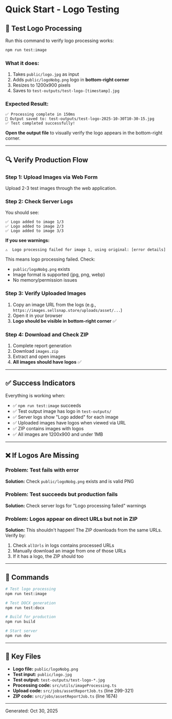 # Quick Start - Logo Testing

## 🚀 Test Logo Processing

Run this command to verify logo processing works:

```bash
npm run test:image
```

### What it does:
1. Takes `public/logo.jpg` as input
2. Adds `public/logoNobg.png` logo in **bottom-right corner**
3. Resizes to 1200x900 pixels
4. Saves to `test-outputs/test-logo-[timestamp].jpg`

### Expected Result:
```
✅ Processing complete in 150ms
💾 Output saved to: test-outputs/test-logo-2025-10-30T10-30-15.jpg
✅ Test completed successfully!
```

**Open the output file** to visually verify the logo appears in the bottom-right corner.

---

## 🔍 Verify Production Flow

### Step 1: Upload Images via Web Form
Upload 2-3 test images through the web application.

### Step 2: Check Server Logs
You should see:
```
✅ Logo added to image 1/3
✅ Logo added to image 2/3
✅ Logo added to image 3/3
```

**If you see warnings:**
```
⚠️  Logo processing failed for image 1, using original: [error details]
```
This means logo processing failed. Check:
- `public/logoNobg.png` exists
- Image format is supported (jpg, png, webp)
- No memory/permission issues

### Step 3: Verify Uploaded Images
1. Copy an image URL from the logs (e.g., `https://images.sellsnap.store/uploads/asset/...`)
2. Open it in your browser
3. **Logo should be visible in bottom-right corner** ✅

### Step 4: Download and Check ZIP
1. Complete report generation
2. Download `images.zip`
3. Extract and open images
4. **All images should have logos** ✅

---

## ✅ Success Indicators

Everything is working when:
- ✅ `npm run test:image` succeeds
- ✅ Test output image has logo in `test-outputs/`
- ✅ Server logs show "Logo added" for each image
- ✅ Uploaded images have logos when viewed via URL
- ✅ ZIP contains images with logos
- ✅ All images are 1200x900 and under 1MB

---

## ❌ If Logos Are Missing

### Problem: Test fails with error
**Solution:** Check `public/logoNobg.png` exists and is valid PNG

### Problem: Test succeeds but production fails
**Solution:** Check server logs for "Logo processing failed" warnings

### Problem: Logos appear on direct URLs but not in ZIP
**Solution:** This shouldn't happen! The ZIP downloads from the same URLs.
Verify by:
1. Check `allUrls` in logs contains processed URLs
2. Manually download an image from one of those URLs
3. If it has a logo, the ZIP should too

---

## 📝 Commands

```bash
# Test logo processing
npm run test:image

# Test DOCX generation
npm run test:docx

# Build for production
npm run build

# Start server
npm run dev
```

---

## 📁 Key Files

- **Logo file:** `public/logoNobg.png`
- **Test input:** `public/logo.jpg`
- **Test output:** `test-outputs/test-logo-*.jpg`
- **Processing code:** `src/utils/imageProcessing.ts`
- **Upload code:** `src/jobs/assetReportJob.ts` (line 299-321)
- **ZIP code:** `src/jobs/assetReportJob.ts` (line 1674)

---

Generated: Oct 30, 2025
